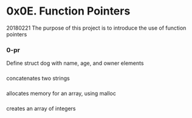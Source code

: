 # 0x0E. Function Pointers

20180221
The purpose of this project is to introduce the use of function pointers

### 0-pr
Define struct dog with name, age, and owner elements

### 
concatenates two strings

### 
allocates memory for an array, using malloc

### 
creates an array of integers

